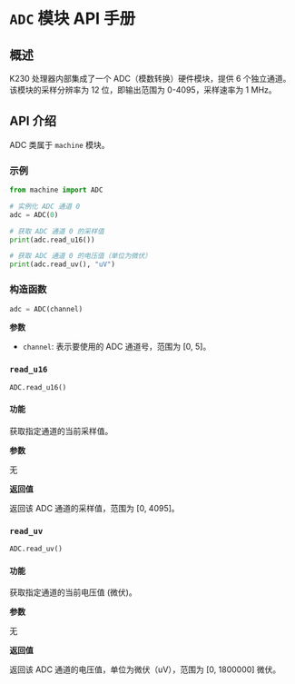 # `ADC` 模块 API 手册

## 概述

K230 处理器内部集成了一个 ADC（模数转换）硬件模块，提供 6 个独立通道。该模块的采样分辨率为 12 位，即输出范围为 0-4095，采样速率为 1 MHz。

## API 介绍

ADC 类属于 `machine` 模块。

### 示例

```python
from machine import ADC

# 实例化 ADC 通道 0
adc = ADC(0)

# 获取 ADC 通道 0 的采样值
print(adc.read_u16())

# 获取 ADC 通道 0 的电压值（单位为微伏）
print(adc.read_uv(), "uV")
```

### 构造函数

```python
adc = ADC(channel)
```

**参数**

- `channel`: 表示要使用的 ADC 通道号，范围为 [0, 5]。

### `read_u16`

```python
ADC.read_u16()
```

#### 功能

获取指定通道的当前采样值。

**参数**

无

**返回值**

返回该 ADC 通道的采样值，范围为 [0, 4095]。

### `read_uv`

```python
ADC.read_uv()
```

#### 功能

获取指定通道的当前电压值 (微伏)。

**参数**

无

**返回值**

返回该 ADC 通道的电压值，单位为微伏（uV），范围为 [0, 1800000] 微伏。
